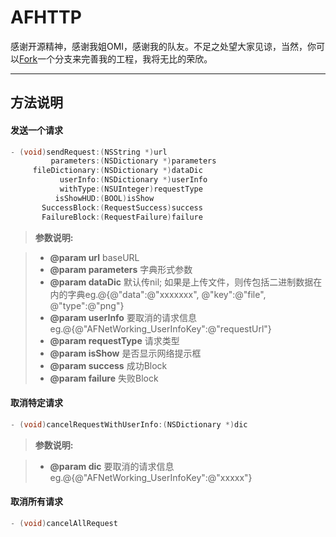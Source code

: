 AFHTTP
===================


感谢开源精神，感谢我姐OMI，感谢我的队友。不足之处望大家见谅，当然，你可以[Fork](https://github.com/boy736809040/AFHTTP/fork)一个分支来完善我的工程，我将无比的荣欣。

----------


方法说明
-------------
#### 发送一个请求

```objective-c
- (void)sendRequest:(NSString *)url
         parameters:(NSDictionary *)parameters
     fileDictionary:(NSDictionary *)dataDic
           userInfo:(NSDictionary *)userInfo
           withType:(NSUInteger)requestType
          isShowHUD:(BOOL)isShow
       SuccessBlock:(RequestSuccess)success
       FailureBlock:(RequestFailure)failure
```

> **参数说明:**

> - **@param url**
> baseURL
> - **@param parameters**
> 字典形式参数
> - **@param dataDic**
>  默认传nil; 如果是上传文件，则传包括二进制数据在内的字典eg.@{@"data":@"xxxxxxx", @"key":@"file", @"type":@"png"}
> - **@param userInfo** 
>  要取消的请求信息 eg.@{@"AFNetWorking_UserInfoKey":@"requestUrl"}
> - **@param requestType**
> 请求类型
> - **@param isShow**
> 是否显示网络提示框
> - **@param success**
> 成功Block
> - **@param failure**
> 失败Block


#### 取消特定请求

```objective-c
- (void)cancelRequestWithUserInfo:(NSDictionary *)dic
```

> **参数说明:**

> - **@param dic**
> 要取消的请求信息 eg.@{@"AFNetWorking_UserInfoKey":@"xxxxx"}


#### 取消所有请求

```objective-c
- (void)cancelAllRequest
```
